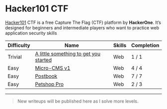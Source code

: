 # Hacker101 CTF 
[Hacker101](https://ctf.hacker101.com/) CTF is a free Capture The Flag (CTF) platform by **HackerOne**. It’s designed for beginners and intermediate players who want to practice web application security skills

| Difficulty | Name              | Skills               | Completion |
|------------|-------------------|----------------------|------------|
| Trivial|[A little something to get you started](https://github.com/Chris-Christian/Hacker101-CTF-writeups/tree/main/A%20little%20something%20to%20get%20you%20started)|Web|1 / 1|
| Easy| [Micro-CMS v1](https://github.com/Chris-Christian/Hacker101-CTF-writeups/tree/main/Micro-CMS%20v1)|Web|4 / 4|
|Easy|[Postbook](https://github.com/Chris-Christian/Hacker101-CTF-writeups/tree/main/Postbook)|Web|7 / 7|
|Easy|[Petshop Pro](https://github.com/Chris-Christian/Hacker101-CTF-writeups/tree/main/Petshop%20Pro)|Web|2 / 3|
---
> New writeups will be published here as I solve more levels.
